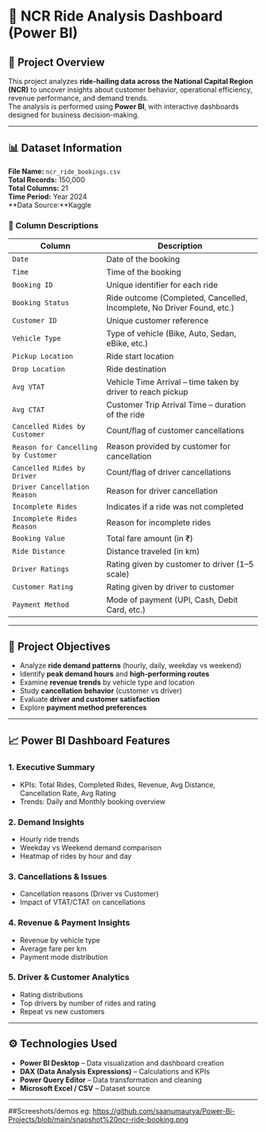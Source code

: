 # 🚕 NCR Ride Analysis Dashboard (Power BI)

## 📘 Project Overview
This project analyzes **ride-hailing data across the National Capital Region (NCR)** to uncover insights about customer behavior, operational efficiency, revenue performance, and demand trends.  
The analysis is performed using **Power BI**, with interactive dashboards designed for business decision-making.

---

## 📊 Dataset Information

**File Name:** `ncr_ride_bookings.csv`  
**Total Records:** 150,000  
**Total Columns:** 21  
**Time Period:** Year 2024  
**Data Source:**Kaggle

### 🧾 Column Descriptions

| Column | Description |
|--------|--------------|
| `Date` | Date of the booking |
| `Time` | Time of the booking |
| `Booking ID` | Unique identifier for each ride |
| `Booking Status` | Ride outcome (Completed, Cancelled, Incomplete, No Driver Found, etc.) |
| `Customer ID` | Unique customer reference |
| `Vehicle Type` | Type of vehicle (Bike, Auto, Sedan, eBike, etc.) |
| `Pickup Location` | Ride start location |
| `Drop Location` | Ride destination |
| `Avg VTAT` | Vehicle Time Arrival – time taken by driver to reach pickup |
| `Avg CTAT` | Customer Trip Arrival Time – duration of the ride |
| `Cancelled Rides by Customer` | Count/flag of customer cancellations |
| `Reason for Cancelling by Customer` | Reason provided by customer for cancellation |
| `Cancelled Rides by Driver` | Count/flag of driver cancellations |
| `Driver Cancellation Reason` | Reason for driver cancellation |
| `Incomplete Rides` | Indicates if a ride was not completed |
| `Incomplete Rides Reason` | Reason for incomplete rides |
| `Booking Value` | Total fare amount (in ₹) |
| `Ride Distance` | Distance traveled (in km) |
| `Driver Ratings` | Rating given by customer to driver (1–5 scale) |
| `Customer Rating` | Rating given by driver to customer |
| `Payment Method` | Mode of payment (UPI, Cash, Debit Card, etc.) |

---

## 🎯 Project Objectives

- Analyze **ride demand patterns** (hourly, daily, weekday vs weekend)
- Identify **peak demand hours** and **high-performing routes**
- Examine **revenue trends** by vehicle type and location
- Study **cancellation behavior** (customer vs driver)
- Evaluate **driver and customer satisfaction**
- Explore **payment method preferences**

---

## 📈 Power BI Dashboard Features

### **1. Executive Summary**
- KPIs: Total Rides, Completed Rides, Revenue, Avg Distance, Cancellation Rate, Avg Rating  
- Trends: Daily and Monthly booking overview  

### **2. Demand Insights**
- Hourly ride trends  
- Weekday vs Weekend demand comparison  
- Heatmap of rides by hour and day  

### **3. Cancellations & Issues**
- Cancellation reasons (Driver vs Customer)  
- Impact of VTAT/CTAT on cancellations  

### **4. Revenue & Payment Insights**
- Revenue by vehicle type  
- Average fare per km  
- Payment mode distribution  

### **5. Driver & Customer Analytics**
- Rating distributions  
- Top drivers by number of rides and rating  
- Repeat vs new customers  

---

## ⚙️ Technologies Used
- **Power BI Desktop** – Data visualization and dashboard creation  
- **DAX (Data Analysis Expressions)** – Calculations and KPIs  
- **Power Query Editor** – Data transformation and cleaning  
- **Microsoft Excel / CSV** – Dataset source  

---

##Screeshots/demos
eg: https://github.com/saanumaurya/Power-Bi-Projects/blob/main/snapshot%20ncr-ride-booking.png
